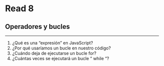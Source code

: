 # Read 8
## Operadores y bucles
---
1. ¿Qué es una “expresión” en JavaScript?
2. ¿Por qué usaríamos un bucle en nuestro código?
3. ¿Cuándo deja de ejecutarse un bucle for?
4. ¿Cuántas veces se ejecutará un bucle “ while “?
